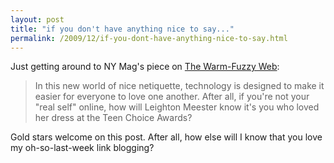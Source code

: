 ```yaml
---
layout: post
title: "if you don't have anything nice to say..."
permalink: /2009/12/if-you-dont-have-anything-nice-to-say.html
---
```


<p>Just getting around to NY Mag&#39;s piece on <a href="http://nymag.com/daily/intel/2009/12/the_new_internet_civility.html">The Warm-Fuzzy Web</a>:

</p><blockquote><p>In this new world of nice netiquette, technology is designed to make it easier for everyone to love one another. After all, if you&#39;re not your &quot;real self&quot; online, how will Leighton Meester know it&#39;s you who loved her dress at the Teen Choice Awards? </p></blockquote>

<p>Gold stars welcome on this post.  After all, how else will I know that you love my oh-so-last-week link blogging?</p>


